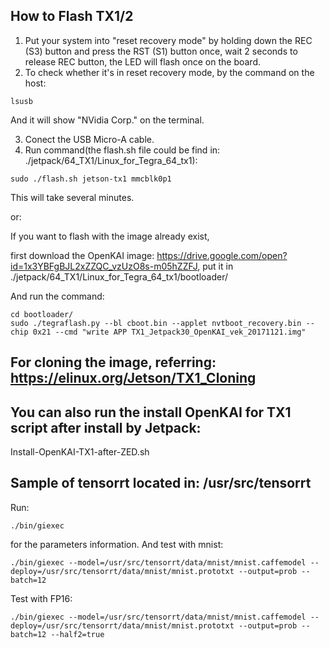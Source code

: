 ## How to Flash TX1/2
1. Put your system into "reset recovery mode" by holding down the REC (S3)
      button and press the RST (S1) button once, wait 2 seconds to release REC button, 
      the LED will flash once on the board.
2. To check whether it's in reset recovery mode, by the command on the host:
```
lsusb
```
And it will show "NVidia Corp." on the terminal.

3. Conect the USB Micro-A cable.
4. Run command(the flash.sh file could be find in: ./jetpack/64_TX1/Linux_for_Tegra_64_tx1):
```
sudo ./flash.sh jetson-tx1 mmcblk0p1
```
This will take several minutes.

or:

If you want to flash with the image already exist, 

first download the OpenKAI image:  https://drive.google.com/open?id=1x3YBFgBJL2xZZQC_vzUzO8s-m05hZZFJ, put it in ./jetpack/64_TX1/Linux_for_Tegra_64_tx1/bootloader/

And run the command:
```
cd bootloader/
sudo ./tegraflash.py --bl cboot.bin --applet nvtboot_recovery.bin --chip 0x21 --cmd "write APP TX1_Jetpack30_OpenKAI_vek_20171121.img"
```

## For cloning the image, referring: https://elinux.org/Jetson/TX1_Cloning

## You can also run the install OpenKAI for TX1 script after install by Jetpack:

Install-OpenKAI-TX1-after-ZED.sh


## Sample of tensorrt located in: /usr/src/tensorrt
Run:
```
./bin/giexec
```
for the parameters information. And test with mnist:
```
./bin/giexec --model=/usr/src/tensorrt/data/mnist/mnist.caffemodel --deploy=/usr/src/tensorrt/data/mnist/mnist.prototxt --output=prob --batch=12
```
Test with FP16:
```
./bin/giexec --model=/usr/src/tensorrt/data/mnist/mnist.caffemodel --deploy=/usr/src/tensorrt/data/mnist/mnist.prototxt --output=prob --batch=12 --half2=true
```
